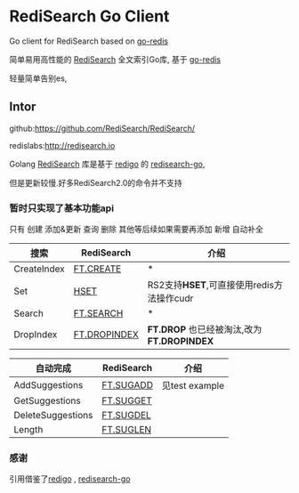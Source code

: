 
# RediSearch Go Client
Go client for RediSearch based on [go-redis](https://github.com/go-redis/redis)

简单易用高性能的 [RediSearch](http://redisearch.io) 全文索引Go库, 基于 [go-redis](https://github.com/go-redis/redis)

轻量简单告别es,

##  Intor
github:https://github.com/RediSearch/RediSearch/

redislabs:http://redisearch.io

Golang [RediSearch](http://redisearch.io) 库是基于 [redigo](https://github.com/gomodule/redigo) 的 [redisearch-go](https://github.com/RediSearch/redisearch-go),

但是更新较慢.好多RediSearch2.0的命令并不支持

### 暂时只实现了基本功能api 
只有 创建 添加&更新 查询 删除 其他等后续如果需要再添加
新增 自动补全

搜索  | RediSearch  | 介绍
---- | ----- | ------  
CreateIndex  | [FT.CREATE](https://oss.redislabs.com/redisearch/Commands.html#ftcreate) | *
Set  | [HSET](https://oss.redislabs.com/redisearch/Commands/#hsethsetnxhdelhincrbyhdecrby) |RS2支持**HSET**,可直接使用redis方法操作cudr 
Search  | [FT.SEARCH](https://oss.redislabs.com/redisearch/Commands.html#ftsearch) | * 
DropIndex  | [FT.DROPINDEX](https://oss.redislabs.com/redisearch/Commands/#ftdropindex) | **FT.DROP** 也已经被淘汰,改为 **FT.DROPINDEX**

自动完成  | RediSearch  | 介绍
---- | ----- | ------  
AddSuggestions  | [FT.SUGADD](https://oss.redislabs.com/redisearch/Commands.html#ftsugadd) | 见test example
GetSuggestions  |[FT.SUGGET](https://oss.redislabs.com/redisearch/Commands.html#ftsugget) |
DeleteSuggestions  | [FT.SUGDEL](https://oss.redislabs.com/redisearch/Commands.html#ftsugdel) |
Length  | [FT.SUGLEN](https://oss.redislabs.com/redisearch/Commands.html#ftsuglen) | 

 
 ### 感谢
 引用借鉴了[redigo](https://github.com/gomodule/redigo) , [redisearch-go](https://github.com/RediSearch/redisearch-go)
